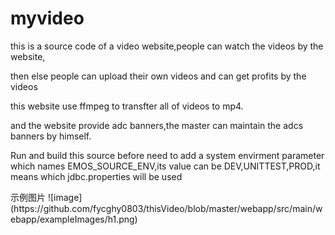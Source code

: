 # myvideo
<p>this is a source code of a video website,people can watch the videos by the website,</p> <p>then else people can upload their own videos and can get profits by the videos</p>
<p>this website use ffmpeg to transfter all of videos to mp4. </p>
<p>and the website provide adc banners,the master can maintain the adcs banners by himself.</p>
<p>Run and build this source before need to add a system envirment parameter which names EMOS_SOURCE_ENV,its value can be DEV,UNITTEST,PROD,it means which jdbc.properties will be used</p>
示例图片
 ![image](https://github.com/fycghy0803/thisVideo/blob/master/webapp/src/main/webapp/exampleImages/h1.png)
 
